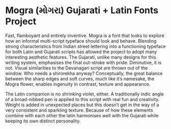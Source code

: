 # Mogra (મોગરા) Gujarati + Latin Fonts Project

Fast, flamboyant and entirely inventive. Mogra is a font that looks to explore how an informal multi-script typeface should look and behave. Blending strong characteristics from Indian street lettering into a functioning typeface for both Latin and Gujarati scripts has allowed the project to adopt many interesting aesthetic features. The Gujarati, unlike many designs for this writing system, emphasises the final out-stroke with pride. Diminutive, it is not. Visual similarities to the Devanagari script are thrown out of the window. Who needs a shirorekha anyway? Conceptually, the great balance between the sharp edges and soft curves, much like it’s namesake, the Mogra flower, enables ingenuity in contrast, texture and appearance.

The Latin companion is no shrinking violet, either. A traditionally indic angle of a broad-nibbed pen is applied to this script with real fun and creativity. Weight is added in unexpected places but this doesn’t get in the way of a very consistent and sparkling texture. Because of how these elements combine with each other the latin harmonises well with the Gujarati while keeping its own distinct personality.
